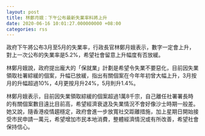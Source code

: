```yaml
---
layout: post
title: 林鄭月娥：下午公布最新失業率料將上升
date: 2020-06-16 10:01:27.000000000 +08:00
categories: rss
---
```


政府下午將公布3月至5月的失業率，行政長官林鄭月娥表示，數字一定會上升，對上一次公布的失業率是5.2%，希望社會留意上升幅度有否放緩。

林鄭月娥說，政府提出龐大的「保就業」計劃是希望令失業不要惡化，目前因失業領取社署綜緩的個案，升幅已放緩，指出有關個案在今年年初曾大幅上升，3月按月的升幅超過10%，4月更按月升24%，5月則升1.4%。

林鄭月娥表示，目前因失業領取綜緩的個案超過1萬8千宗，自己離任社署署長時的有關個案數目遠比目前高，希望經濟衰退及失業情況不會好像沙士時期一般差。她又說，隨香港疫情趨穩定，政府會進一步放寬社交距離措施，加上星期日開始接受市民申請一萬元，希望增加市民本地消費，整體經濟情況或有所改善，希望社會保持信心。
